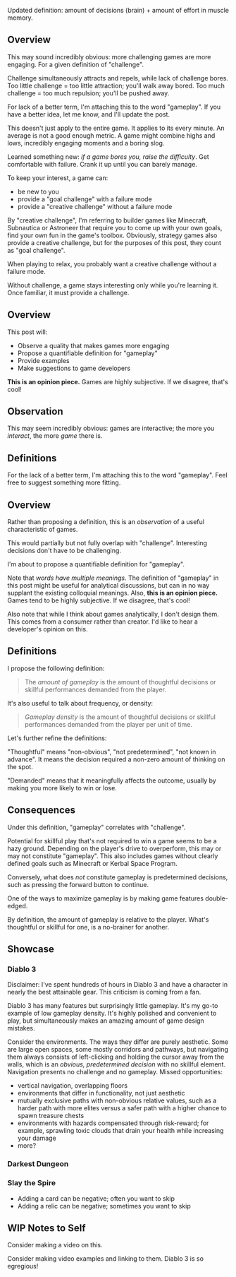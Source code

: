 Updated definition: amount of decisions (brain) + amount of effort in muscle memory.

## Overview


This may sound incredibly obvious: more challenging games are more engaging. For a given definition of "challenge".

Challenge simultaneously attracts and repels, while lack of challenge bores. Too little challenge = too little attraction; you'll walk away bored. Too much challenge = too much repulsion; you'll be pushed away.






For lack of a better term, I'm attaching this to the word "gameplay". If you have a better idea, let me know, and I'll update the post.



This doesn't just apply to the entire game. It applies to its every minute. An average is not a good enough metric. A game might combine highs and lows, incredibly engaging moments and a boring slog.




Learned something new: _if a game bores you, raise the difficulty_. Get comfortable with failure. Crank it up until you can barely manage.

To keep your interest, a game can:

* be new to you
* provide a "goal challenge" with a failure mode
* provide a "creative challenge" without a failure mode

By "creative challenge", I'm referring to builder games like Minecraft, Subnautica or Astroneer that require you to come up with your own goals, find your own fun in the game's toolbox. Obviously, strategy games also provide a creative challenge, but for the purposes of this post, they count as "goal challenge".

When playing to relax, you probably want a creative challenge without a failure mode.



Without challenge, a game stays interesting only while you're learning it. Once familiar, it must provide a challenge.







## Overview

This post will:

* Observe a quality that makes games more engaging
* Propose a quantifiable definition for "gameplay"
* Provide examples
* Make suggestions to game developers

**This is an opinion piece.** Games are highly subjective. If we disagree, that's cool!

## Observation

This may seem incredibly obvious: games are interactive; the more you _interact_, the more _game_ there is.


## Definitions

For the lack of a better term, I'm attaching this to the word "gameplay". Feel free to suggest something more fitting.




## Overview



Rather than proposing a definition, this is an _observation_ of a useful characteristic of games.

This would partially but not fully overlap with "challenge". Interesting decisions don't have to be challenging.






I'm about to propose a quantifiable definition for "gameplay".

Note that _words have multiple meanings_. The definition of "gameplay" in this post might be useful for analytical discussions, but can in no way supplant the existing colloquial meanings. Also, **this is an opinion piece.** Games tend to be highly subjective. If we disagree, that's cool!

Also note that while I think about games analytically, I don't design them. This comes from a consumer rather than creator. I'd like to hear a developer's opinion on this.

## Definitions

I propose the following definition:

> The _amount of gameplay_ is the amount of thoughtful decisions or skillful performances demanded from the player.

It's also useful to talk about frequency, or density:

> _Gameplay density_ is the amount of thoughtful decisions or skillful performances demanded from the player per unit of time.

Let's further refine the definitions:

"Thoughtful" means "non-obvious", "not predetermined", "not known in advance". It means the decision required a non-zero amount of thinking on the spot.

"Demanded" means that it meaningfully affects the outcome, usually by making you more likely to win or lose.

## Consequences

Under this definition, "gameplay" correlates with "challenge".

Potential for skillful play that's not required to win a game seems to be a hazy ground. Depending on the player's drive to overperform, this may or may not constitute "gameplay". This also includes games without clearly defined goals such as Minecraft or Kerbal Space Program.

Conversely, what does _not_ constitute gameplay is predetermined decisions, such as pressing the forward button to continue.

One of the ways to maximize gameplay is by making game features double-edged.

By definition, the amount of gameplay is relative to the player. What's thoughtful or skillful for one, is a no-brainer for another.

## Showcase

### Diablo 3

Disclaimer: I've spent hundreds of hours in Diablo 3 and have a character in nearly the best attainable gear. This criticism is coming from a fan.

Diablo 3 has many features but surprisingly little gameplay. It's my go-to example of low gameplay density. It's highly polished and convenient to play, but simultaneously makes an amazing amount of game design mistakes.

Consider the environments. The ways they differ are purely aesthetic. Some are large open spaces, some mostly corridors and pathways, but navigating them always consists of left-clicking and holding the cursor away from the walls, which is an _obvious, predetermined decision_ with no skillful element. Navigation presents no challenge and no gameplay. Missed opportunities:

* vertical navigation, overlapping floors
* environments that differ in functionality, not just aesthetic
* mutually exclusive paths with non-obvious relative values, such as a harder path with more elites versus a safer path with a higher chance to spawn treasure chests
* environments with hazards compensated through risk-reward; for example, sprawling toxic clouds that drain your health while increasing your damage
* more?

### Darkest Dungeon

### Slay the Spire

* Adding a card can be negative; often you want to skip
* Adding a relic can be negative; sometimes you want to skip

## WIP Notes to Self

Consider making a video on this.

Consider making video examples and linking to them. Diablo 3 is so egregious!
